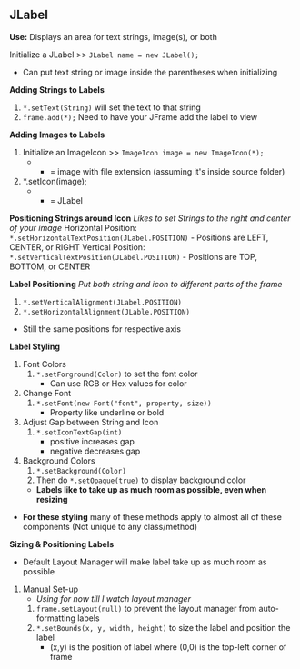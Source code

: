 ## JLabel 

**Use:** Displays an area for text strings, image(s), or both 

Initialize a JLabel >> `JLabel name = new JLabel();`
- Can put text string or image inside the parentheses when initializing

**Adding Strings to Labels**
1. `*.setText(String)` will set the text to that string 
2. `frame.add(*);` Need to have your JFrame add the label to view 

**Adding Images to Labels**
1. Initialize an ImageIcon >> `ImageIcon image = new ImageIcon(*);`
    - * = image with file extension (assuming it's inside source folder)
2. *.setIcon(image); 
    - * = JLabel 

**Positioning Strings around Icon**
*Likes to set Strings to the right and center of your image* 
Horizontal Position: `*.setHorizontalTextPosition(JLabel.POSITION)`
    - Positions are LEFT, CENTER, or RIGHT
Vertical Position: `*.setVerticalTextPosition(JLabel.POSITION)`
    - Positions are TOP, BOTTOM, or CENTER

**Label Positioning** 
*Put both string and icon to different parts of the frame*
1. `*.setVerticalAlignment(JLabel.POSITION)`
2. `*.setHorizontalAlignment(JLable.POSITION)`
- Still the same positions for respective axis 

**Label Styling**
1. Font Colors 
    1. `*.setForground(Color)` to set the font color 
        - Can use RGB or Hex values for color 
2. Change Font 
    1. `*.setFont(new Font("font", property, size))`
        - Property like underline or bold 
3. Adjust Gap between String and Icon
    1. `*.setIconTextGap(int)`
        - positive increases gap 
        - negative decreases gap 
4. Background Colors 
    1. `*.setBackground(Color)` 
    2. Then do `*.setOpaque(true)` to display background color 
    - **Labels like to take up as much room as possible, even when resizing**
- **For these styling** many of these methods apply to almost all of these components (Not unique to any class/method)

**Sizing & Positioning Labels**
- Default Layout Manager will make label take up as much room as possible

1. Manual Set-up
    - *Using for now till I watch layout manager* 
    1. `frame.setLayout(null)` to prevent the layout manager from auto-formatting labels 
    2. `*.setBounds(x, y, width, height)` to size the label and position the label 
        - (x,y) is the position of label where (0,0) is the top-left corner of frame 